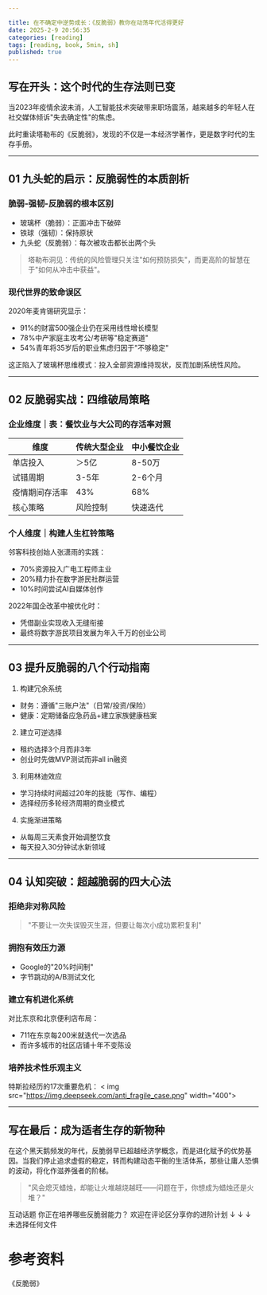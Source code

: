 ```yaml
---

title: 在不确定中逆势成长：《反脆弱》教你在动荡年代活得更好
date: 2025-2-9 20:56:35 
categories: [reading]
tags: [reading, book, 5min, sh]
published: true
---
```



## 写在开头：这个时代的生存法则已变

当2023年疫情余波未消，人工智能技术突破带来职场震荡，越来越多的年轻人在社交媒体倾诉"失去确定性"的焦虑。

此时重读塔勒布的《反脆弱》，发现的不仅是一本经济学著作，更是数字时代的生存手册。

---

## 01 九头蛇的启示：反脆弱性的本质剖析

### 脆弱-强韧-反脆弱的根本区别
- 玻璃杯（脆弱）：正面冲击下破碎
- 铁球（强韧）：保持原状
- 九头蛇（反脆弱）：每次被攻击都长出两个头

> 塔勒布洞见：传统的风险管理只关注"如何预防损失"，而更高阶的智慧在于"如何从冲击中获益"。

### 现代世界的致命误区
2020年麦肯锡研究显示：
- 91%的财富500强企业仍在采用线性增长模型
- 78%中产家庭主攻考公/考研等"稳定赛道"
- 54%青年将35岁后的职业焦虑归因于"不够稳定"

这正陷入了玻璃杯思维模式：投入全部资源维持现状，反而加剧系统性风险。

---

## 02 反脆弱实战：四维破局策略

### 企业维度｜表：餐饮业与大公司的存活率对照
| 维度 | 传统大型企业 | 中小餐饮企业 |
|-------------|--------------|--------------|
| 单店投入 | ＞5亿 | 8-50万 |
| 试错周期 | 3-5年 | 2-6个月 |
| 疫情期间存活率 | 43% | 68% |
| 核心策略 | 风险控制 | 快速迭代 |

### 个人维度｜构建人生杠铃策略
邻客科技创始人张潇雨的实践：
- 70%资源投入广电工程师主业
- 20%精力扑在数字游民社群运营
- 10%时间尝试AI自媒体创作

2022年国企改革中被优化时：
- 凭借副业实现收入无缝衔接
- 最终将数字游民项目发展为年入千万的创业公司

---

## 03 提升反脆弱的八个行动指南
1. 构建冗余系统
- 财务：遵循"三账户法"（日常/投资/保险）
- 健康：定期储备应急药品+建立家族健康档案

2. 建立可逆选择
- 租约选择3个月而非3年
- 创业时先做MVP测试而非all in融资

3. 利用林迪效应
- 学习持续时间超过20年的技能（写作、编程）
- 选择经历多轮经济周期的商业模式

4. 实施渐进策略
- 从每周三天素食开始调整饮食
- 每天投入30分钟试水新领域

---

## 04 认知突破：超越脆弱的四大心法
### 拒绝非对称风险
> "不要让一次失误毁灭生涯，但要让每次小成功累积复利"

### 拥抱有效压力源
- Google的"20%时间制"
- 字节跳动的A/B测试文化

### 建立有机进化系统
对比东京和北京便利店布局：
- 711在东京每200米就迭代一次选品
- 而许多城市的社区店铺十年不变陈设

### 培养技术性乐观主义
特斯拉经历的17次重要危机：
< img src="https://img.deepseek.com/anti_fragile_case.png" width="400">

---

## 写在最后：成为适者生存的新物种

在这个黑天鹅频发的年代，反脆弱早已超越经济学概念，而是进化赋予的优势基因。当我们停止追求虚假的稳定，转而构建动态平衡的生活体系，那些让庸人恐惧的波动，将化作滋养强者的阶梯。

> "风会熄灭蜡烛，却能让火堆越烧越旺——问题在于，你想成为蜡烛还是火堆？"

互动话题
你正在培养哪些反脆弱能力？
欢迎在评论区分享你的进阶计划
↓ ↓ ↓
未选择任何文件



# 参考资料

《反脆弱》

